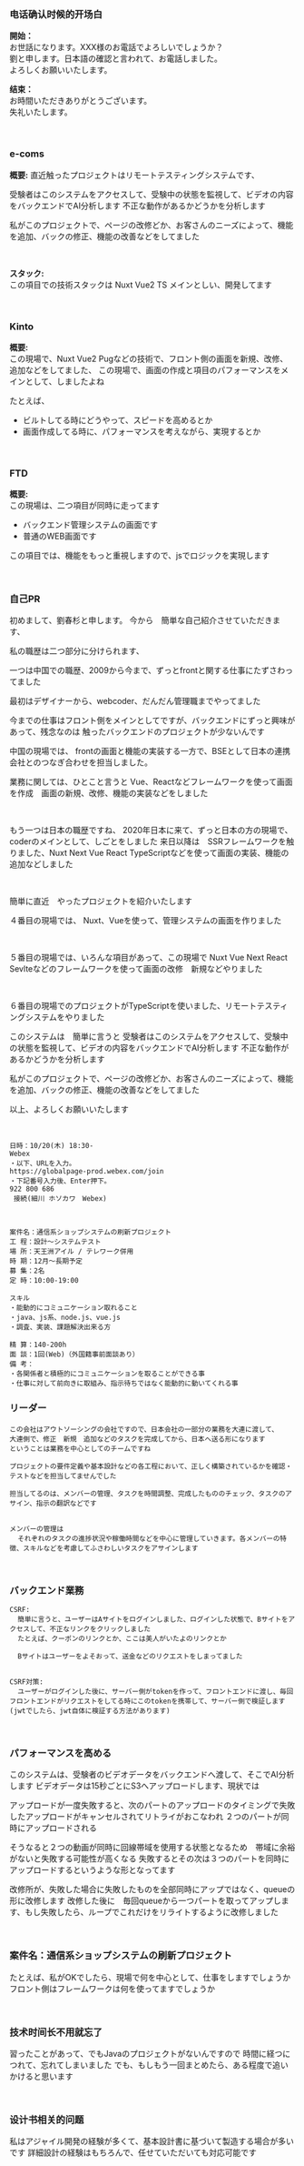 ### 电话确认时候的开场白
**開始：**  
お世話になります。XXX様のお電話でよろしいでしょうか？  
劉と申します。日本語の確認と言われて、お電話しました。   
よろしくお願いいたします。

**结束：**  
お時間いただきありがとうございます。  
失礼いたします。

<br>

### e-coms

**概要:**
直近触ったプロジェクトはリモートテスティングシステムです、

受験者はこのシステムをアクセスして、受験中の状態を監視して、ビデオの内容をバックエンドでAI分析します
不正な動作があるかどうかを分析します

私がこのプロジェクトで、ページの改修どか、お客さんのニーズによって、機能を追加、バックの修正、機能の改善などをしてました

<br>

**スタック:**  
この項目での技術スタックは Nuxt Vue2 TS メインとしい、開発してます

<br>

### Kinto

**概要:**   
この現場で、Nuxt Vue2 Pugなどの技術で、フロント側の画面を新規、改修、追加などをしてました、
この現場で、画面の作成と項目のパフォーマンスをメインとして、しましたよね

たとえば、
- ビルトしてる時にどうやって、スピードを高めるとか
- 画面作成してる時に、パフォーマンスを考えながら、実現するとか

<br>

### FTD

**概要:**  
この現場は、二つ項目が同時に走ってます
- バックエンド管理システムの画面です
- 普通のWEB画面です

この項目では、機能をもっと重視しますので、jsでロジックを実現します

<br>

### 自己PR
初めまして、劉春杉と申します。
今から　簡単な自己紹介させていただきます、

私の職歴は二つ部分に分けられます、

一つは中国での職歴、2009から今まで、ずっとfrontと関する仕事にたずさわってました

最初はデザイナーから、webcoder、だんだん管理職までやってました


  今までの仕事はフロント側をメインとしてですが、バックエンドにずっと興味があって、残念なのは
  触ったバックエンドのプロジェクトが少ないんです



中国の現場では、
frontの画面と機能の実装する一方で、BSEとして日本の連携会社とのつなぎ合わせを担当しました。

業務に関しては、ひとこと言うと
Vue、Reactなどフレームワークを使って画面を作成　画面の新規、改修、機能の実装などをしました

<!-- 
  バックエンドの業務、３番目現場の業務２で触ったことがあります、
  これは人気があるニュースを集めるサイトですね、このプロジェクトで、expressでバックエンドを構築、apiなどを作ったことがあります
 -->

<br>

もう一つは日本の職歴ですね、
2020年日本に来て、ずっと日本の方の現場で、coderのメインとして、しごとをしました
来日以降は　SSRフレームワークを触りました、Nuxt Next Vue React TypeScriptなどを使って画面の実装、機能の追加などしました

<br>

簡単に直近　やったプロジェクトを紹介いたします

４番目の現場では、
Nuxt、Vueを使って、管理システムの画面を作りました
<!-- 
  ユーザーインフォ管理
  オーダー管理
  権限管理

  などのロジックを書いたことがあります
 -->

<br>

５番目の現場では、いろんな項目があって、この現場で
Nuxt Vue Next React Sevlteなどのフレームワークを使って画面の改修　新規などやりました

<br>

６番目の現場でのプロジェクトがTypeScriptを使いました、リモートテスティングシステムをやりました

このシステムは　簡単に言うと
受験者はこのシステムをアクセスして、受験中の状態を監視して、ビデオの内容をバックエンドでAI分析します
不正な動作があるかどうかを分析します

私がこのプロジェクトで、ページの改修どか、お客さんのニーズによって、機能を追加、バックの修正、機能の改善などをしてました

<!-- バックエンドの経験がそんなに多くないですが、でもバックエンドのことに興味があって、キャッチアップの時間がいただければ頑張たいです -->

以上、よろしくお願いいたします

<br>

```
日時：10/20(木) 18:30-
Webex
・以下、URLを入力。
https://globalpage-prod.webex.com/join
・下記番号入力後、Enter押下。
922 800 686
 接続(細川 ホソカワ　Webex)



案件名：通信系ショップシステムの刷新プロジェクト
工 程：設計～システムテスト
場 所：天王洲アイル / テレワーク併用
時 期：12月～長期予定
募 集：2名
定 時：10:00-19:00

スキル
・能動的にコミュニケーション取れること
・java、js系、node.js、vue.js
・調査、実装、課題解決出来る方

精 算：140-200h
面 談：1回(Web)（外国籍事前面談あり）
備 考：
・各関係者と積極的にコミュニケーションを取ることができる事
・仕事に対して前向きに取組み、指示待ちではなく能動的に動いてくれる事
```





### リーダー

```
この会社はアウトソーシングの会社ですので、日本会社の一部分の業務を大連に渡して、
大連側で、修正　新規　追加などのタスクを完成してから、日本へ送る形になります
ということは業務を中心としてのチームですね

プロジェクトの要件定義や基本設計などの各工程において、正しく構築されているかを確認・テストなどを担当してませんでした

担当してるのは、メンバーの管理、タスクを時間調整、完成したもののチェック、タスクのアサイン、指示の翻訳などです


メンバーの管理は
  それぞれのタスクの進捗状況や稼働時間などを中心に管理していきます。各メンバーの特徴、スキルなどを考慮してふさわしいタスクをアサインします
```

<br>

### バックエンド業務
```
CSRF:
  簡単に言うと、ユーザーはAサイトをログインしました、ログインした状態で、Bサイトをアクセスして、不正なリンクをクリックしました
  たとえば、クーポンのリンクとか、ここは美人がいたよのリンクとか

  Bサイトはユーザーをよそおって、送金などのリクエストをしまってました


CSRF対策:
  ユーザーがログインした後に、サーバー側がtokenを作って、フロントエンドに渡し、毎回フロントエンドがリクエストをしてる時にこのtokenを携帯して、サーバー側で検証します(jwtでしたら、jwt自体に検証する方法があります)
```

<br>

### パフォーマンスを高める
このシステムは、受験者のビデオデータをバックエンドへ渡して、そこでAI分析します
ビデオデータは15秒ごとにS3へアップロードします、現状では

アップロードが一度失敗すると、次のパートのアップロードのタイミングで失敗したアップロードがキャンセルされてリトライがおこなわれ
２つのパートが同時にアップロードされる

そうなると２つの動画が同時に回線帯域を使用する状態となるため　帯域に余裕がないと失敗する可能性が高くなる
失敗するとその次は３つのパートを同時にアップロードするというような形となってます

改修所が、失敗した場合に失敗したものを全部同時にアップではなく、queueの形に改修します
改修した後に　毎回queueから一つパートを取ってアップします、もし失敗したら、ループでこれだけをリライトするように改修しました

<br>

### 案件名：通信系ショップシステムの刷新プロジェクト
たとえば、私がOKでしたら、現場で何を中心として、仕事をしますでしょうか
フロント側はフレームワークは何を使ってますでしょうか

<br>

### 技术时间长不用就忘了
習ったことがあって、でもJavaのプロジェクトがないんですので
時間に経つにつれて、忘れてしまいました
でも、もしもう一回まとめたら、ある程度で追いかけると思います

<br>

### 设计书相关的问题
私はアジャイル開発の経験が多くて、基本設計書に基づいて製造する場合が多いです
詳細設計の経験はもちろんで、任せていただいても対応可能です
